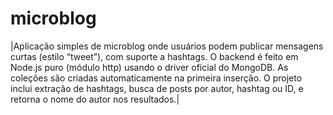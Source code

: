 # microblog
 |Aplicação simples de microblog onde usuários podem publicar mensagens curtas (estilo “tweet”), com suporte a hashtags. O backend é feito em Node.js puro (módulo http) usando o driver oficial do MongoDB. As coleções são criadas automaticamente na primeira inserção. O projeto inclui extração de hashtags, busca de posts por autor, hashtag ou ID, e retorna o nome do autor nos resultados.|
